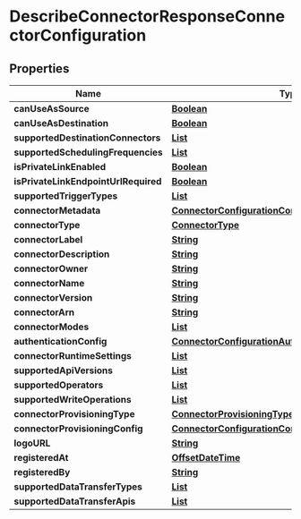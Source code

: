 

# DescribeConnectorResponseConnectorConfiguration


## Properties

| Name | Type | Description | Notes |
|------------ | ------------- | ------------- | -------------|
|**canUseAsSource** | [**Boolean**](Boolean.md) |  |  [optional] |
|**canUseAsDestination** | [**Boolean**](Boolean.md) |  |  [optional] |
|**supportedDestinationConnectors** | [**List**](List.md) |  |  [optional] |
|**supportedSchedulingFrequencies** | [**List**](List.md) |  |  [optional] |
|**isPrivateLinkEnabled** | [**Boolean**](Boolean.md) |  |  [optional] |
|**isPrivateLinkEndpointUrlRequired** | [**Boolean**](Boolean.md) |  |  [optional] |
|**supportedTriggerTypes** | [**List**](List.md) |  |  [optional] |
|**connectorMetadata** | [**ConnectorConfigurationConnectorMetadata**](ConnectorConfigurationConnectorMetadata.md) |  |  [optional] |
|**connectorType** | [**ConnectorType**](ConnectorType.md) |  |  [optional] |
|**connectorLabel** | [**String**](String.md) |  |  [optional] |
|**connectorDescription** | [**String**](String.md) |  |  [optional] |
|**connectorOwner** | [**String**](String.md) |  |  [optional] |
|**connectorName** | [**String**](String.md) |  |  [optional] |
|**connectorVersion** | [**String**](String.md) |  |  [optional] |
|**connectorArn** | [**String**](String.md) |  |  [optional] |
|**connectorModes** | [**List**](List.md) |  |  [optional] |
|**authenticationConfig** | [**ConnectorConfigurationAuthenticationConfig**](ConnectorConfigurationAuthenticationConfig.md) |  |  [optional] |
|**connectorRuntimeSettings** | [**List**](List.md) |  |  [optional] |
|**supportedApiVersions** | [**List**](List.md) |  |  [optional] |
|**supportedOperators** | [**List**](List.md) |  |  [optional] |
|**supportedWriteOperations** | [**List**](List.md) |  |  [optional] |
|**connectorProvisioningType** | [**ConnectorProvisioningType**](ConnectorProvisioningType.md) |  |  [optional] |
|**connectorProvisioningConfig** | [**ConnectorConfigurationConnectorProvisioningConfig**](ConnectorConfigurationConnectorProvisioningConfig.md) |  |  [optional] |
|**logoURL** | [**String**](String.md) |  |  [optional] |
|**registeredAt** | [**OffsetDateTime**](OffsetDateTime.md) |  |  [optional] |
|**registeredBy** | [**String**](String.md) |  |  [optional] |
|**supportedDataTransferTypes** | [**List**](List.md) |  |  [optional] |
|**supportedDataTransferApis** | [**List**](List.md) |  |  [optional] |



